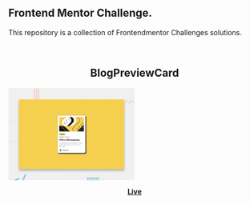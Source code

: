 ## Frontend Mentor Challenge.

This repository is a collection of Frontendmentor Challenges solutions.

<br>
<h2 align="center">BlogPreviewCard</h2>
<picture> 
    <img alt="project preview" src="https://github.com/Levyathanz/FrontendMentor/blob/main/Blog_Preview-Card/assets/images/desktop-preview.jpg" width="50%" align="center"/>
  </picture> 
  <p align="center">
   <b><a href="https://blogcardfrontendmentor.netlify.app/">Live</a> </b>
  </p>
